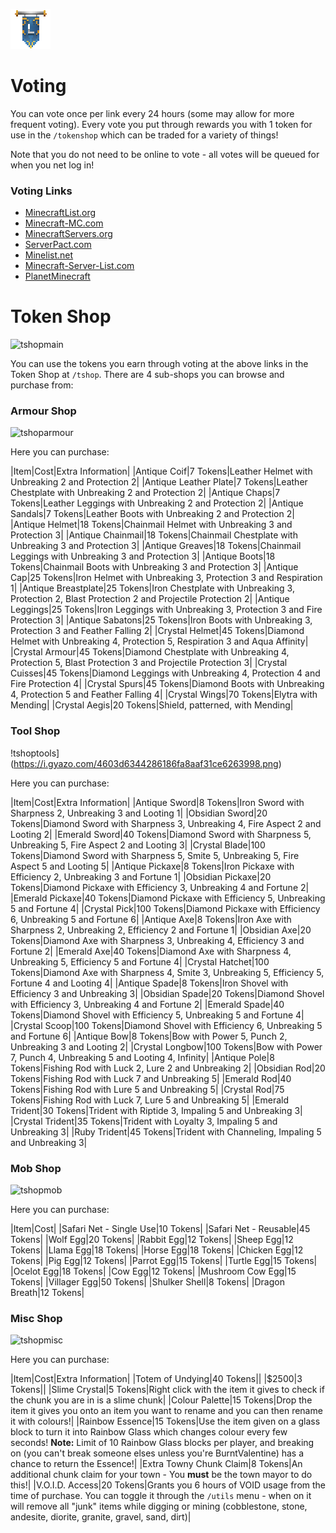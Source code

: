 ![ribbon](L-ribbon.png) 

# Voting

You can vote once per link every 24 hours (some may allow for more frequent voting). Every vote you put through rewards you with 1 token for use in the `/tokenshop` which can be traded for a variety of things!

Note that you do not need to be online to vote - all votes will be queued for when you net log in!

### Voting Links
- [MinecraftList.org](https://minecraftlist.org/vote/2846)
- [Minecraft-MC.com](https://minecraft-mp.com/server/228349/vote/)
- [MinecraftServers.org](https://minecraftservers.org/vote/558604)
- [ServerPact.com](https://www.serverpact.com/vote-33941)
- [Minelist.net](https://minelist.net/vote/2573)
- [Minecraft-Server-List.com](https://minecraft-server-list.com/server/443183/vote/)
- [PlanetMinecraft](https://www.planetminecraft.com/server/legioncraft-3163956/vote/)


# Token Shop

![tshopmain](https://i.gyazo.com/a04d44f342e37124e2a00233d922a820.png)

You can use the tokens you earn through voting at the above links in the Token Shop at `/tshop`. There are 4 sub-shops you can browse and purchase from:

### Armour Shop

![tshoparmour](https://i.gyazo.com/f9f56b0dc6ae34fdcb1d4d231d37ebc3.png)

Here you can purchase:

|Item|Cost|Extra Information|
|Antique Coif|7 Tokens|Leather Helmet with Unbreaking 2 and Protection 2|
|Antique Leather Plate|7 Tokens|Leather Chestplate with Unbreaking 2 and Protection 2|
|Antique Chaps|7 Tokens|Leather Leggings with Unbreaking 2 and Protection 2|
|Antique Sandals|7 Tokens|Leather Boots with Unbreaking 2 and Protection 2|
|Antique Helmet|18 Tokens|Chainmail Helmet with Unbreaking 3 and Protection 3|
|Antique Chainmail|18 Tokens|Chainmail Chestplate with Unbreaking 3 and Protection 3|
|Antique Greaves|18 Tokens|Chainmail Leggings with Unbreaking 3 and Protection 3|
|Antique Boots|18 Tokens|Chainmail Boots with Unbreaking 3 and Protection 3|
|Antique Cap|25 Tokens|Iron Helmet with Unbreaking 3, Protection 3 and Respiration 1|
|Antique Breastplate|25 Tokens|Iron Chestplate with Unbreaking 3, Protection 2, Blast Protection 2 and Projectile Protection 2|
|Antique Leggings|25 Tokens|Iron Leggings with Unbreaking 3, Protection 3 and Fire Protection 3|
|Antique Sabatons|25 Tokens|Iron Boots with Unbreaking 3, Protection 3 and Feather Falling 2|
|Crystal Helmet|45 Tokens|Diamond Helmet with Unbreaking 4, Protection 5, Respiration 3 and Aqua Affinity|
|Crystal Armour|45 Tokens|Diamond Chestplate with Unbreaking 4, Protection 5, Blast Protection 3 and Projectile Protection 3|
|Crystal Cuisses|45 Tokens|Diamond Leggings with Unbreaking 4, Protection 4 and Fire Protection 4|
|Crystal Spurs|45 Tokens|Diamond Boots with Unbreaking 4, Protection 5 and Feather Falling 4|
|Crystal Wings|70 Tokens|Elytra with Mending|
|Crystal Aegis|20 Tokens|Shield, patterned, with Mending|

### Tool Shop

!tshoptools](https://i.gyazo.com/4603d6344286186fa8aaf31ce6263998.png)

Here you can purchase:

|Item|Cost|Extra Information|
|Antique Sword|8 Tokens|Iron Sword with Sharpness 2, Unbreaking 3 and Looting 1|
|Obsidian Sword|20 Tokens|Diamond Sword with Sharpness 3, Unbreaking 4, Fire Aspect 2 and Looting 2|
|Emerald Sword|40 Tokens|Diamond Sword with Sharpness 5, Unbreaking 5, Fire Aspect 2 and Looting 3|
|Crystal Blade|100 Tokens|Diamond Sword with Sharpness 5, Smite 5, Unbreaking 5, Fire Aspect 5 and Looting 5|
|Antique Pickaxe|8 Tokens|Iron Pickaxe with Efficiency 2, Unbreaking 3 and Fortune 1|
|Obsidian Pickaxe|20 Tokens|Diamond Pickaxe with Efficiency 3, Unbreaking 4 and Fortune 2|
|Emerald Pickaxe|40 Tokens|Diamond Pickaxe with Efficiency 5, Unbreaking 5 and Fortune 4|
|Crystal Pick|100 Tokens|Diamond Pickaxe with Efficiency 6, Unbreaking 5 and Fortune 6|
|Antique Axe|8 Tokens|Iron Axe with Sharpness 2, Unbreaking 2, Efficiency 2 and Fortune 1|
|Obsidian Axe|20 Tokens|Diamond Axe with Sharpness 3, Unbreaking 4, Efficiency 3 and Fortune 2|
|Emerald Axe|40 Tokens|Diamond Axe with Sharpness 4, Unbreaking 5, Efficiency 5 and Fortune 4|
|Crystal Hatchet|100 Tokens|Diamond Axe with Sharpness 4, Smite 3, Unbreaking 5, Efficiency 5, Fortune 4 and Looting 4|
|Antique Spade|8 Tokens|Iron Shovel with Efficiency 3 and Unbreaking 3|
|Obsidian Spade|20 Tokens|Diamond Shovel with Efficiency 3, Unbreaking 4 and Fortune 2|
|Emerald Spade|40 Tokens|Diamond Shovel with Efficiency 5, Unbreaking 5 and Fortune 4|
|Crystal Scoop|100 Tokens|Diamond Shovel with Efficiency 6, Unbreaking 5 and Fortune 6|
|Antique Bow|8 Tokens|Bow with Power 5, Punch 2, Unbreaking 3 and Looting 2|
|Crystal Longbow|100 Tokens|Bow with Power 7, Punch 4, Unbreaking 5 and Looting 4, Infinity|
|Antique Pole|8 Tokens|Fishing Rod with Luck 2, Lure 2 and Unbreaking 2|
|Obsidian Rod|20 Tokens|Fishing Rod with Luck 7 and Unbreaking 5|
|Emerald Rod|40 Tokens|Fishing Rod with Lure 5 and Unbreaking 5|
|Crystal Rod|75 Tokens|Fishing Rod with Luck 7, Lure 5 and Unbreaking 5|
|Emerald Trident|30 Tokens|Trident with Riptide 3, Impaling 5 and Unbreaking 3|
|Crystal Trident|35 Tokens|Trident with Loyalty 3, Impaling 5 and Unbreaking 3|
|Ruby Trident|45 Tokens|Trident with Channeling, Impaling 5 and Unbreaking 3|

### Mob Shop

![tshopmob](https://i.gyazo.com/1142fae7292bc4d60e60b0168f8a72d5.png)

Here you can purchase:

|Item|Cost|
|Safari Net - Single Use|10 Tokens|
|Safari Net - Reusable|45 Tokens|
|Wolf Egg|20 Tokens|
|Rabbit Egg|12 Tokens|
|Sheep Egg|12 Tokens|
|Llama Egg|18 Tokens|
|Horse Egg|18 Tokens|
|Chicken Egg|12 Tokens|
|Pig Egg|12 Tokens|
|Parrot Egg|15 Tokens|
|Turtle Egg|15 Tokens|
|Ocelot Egg|18 Tokens|
|Cow Egg|12 Tokens|
|Mushroom Cow Egg|15 Tokens|
|Villager Egg|50 Tokens|
|Shulker Shell|8 Tokens|
|Dragon Breath|12 Tokens|

### Misc Shop

![tshopmisc](https://i.gyazo.com/0611c4415788ce0f24900542b5eacc59.png)

Here you can purchase:

|Item|Cost|Extra Information|
|Totem of Undying|40 Tokens||
|$2500|3 Tokens||
|Slime Crystal|5 Tokens|Right click with the item it gives to check if the chunk you are in is a slime chunk|
|Colour Palette|15 Tokens|Drop the item it gives you onto an item you want to rename and you can then rename it with colours!|
|Rainbow Essence|15 Tokens|Use the item given on a glass block to turn it into Rainbow Glass which changes colour every few seconds!  **Note:** Limit of 10 Rainbow Glass blocks per player, and breaking on (you can't break someone elses unless you're BurntValentine) has a chance to return the Essence!|
|Extra Towny Chunk Claim|8 Tokens|An additional chunk claim for your town - You **must** be the town mayor to do this!|
|V.O.I.D. Access|20 Tokens|Grants you 6 hours of VOID usage from the time of purchase. You can toggle it through the `/utils` menu - when on it will remove all "junk" items while digging or mining (cobblestone, stone, andesite, diorite, granite, gravel, sand, dirt)|
